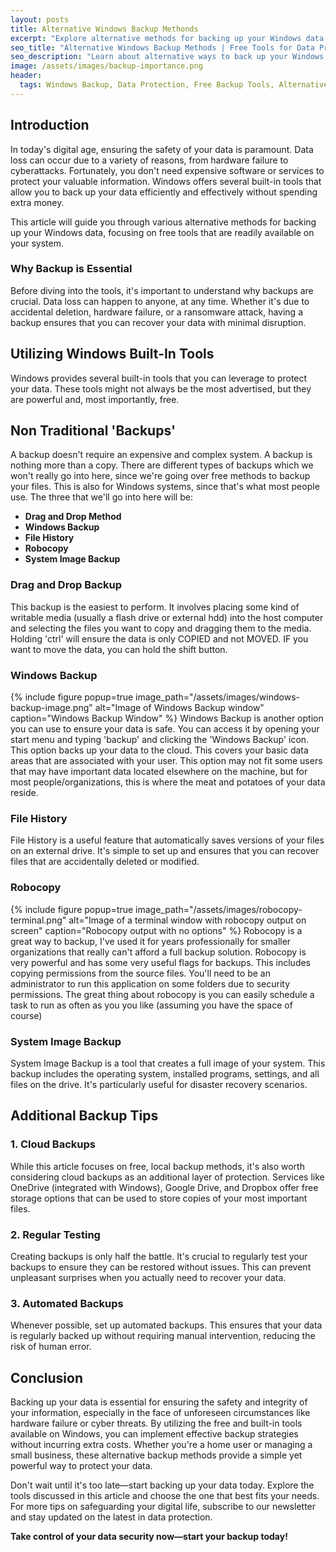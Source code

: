```yaml
---
layout: posts
title: Alternative Windows Backup Methonds
excerpt: "Explore alternative methods for backing up your Windows data using free tools available on your system. Understand how to effectively protect your information without relying on expensive backup solutions."
seo_title: "Alternative Windows Backup Methods | Free Tools for Data Protection"
seo_description: "Learn about alternative ways to back up your Windows data using built-in tools. Protect your information effectively without incurring additional costs, and ensure your data is safe from loss or corruption."
image: /assets/images/backup-importance.png
header:
  tags: Windows Backup, Data Protection, Free Backup Tools, Alternative Backup Methods, Data Security, System Restore, Backup Strategies, Cybersecurity, Data Recovery, Data Loss Prevention, Cloud Backup, File History, System Image Backup, Backup and Restore (Windows), Ransomware Protection, Automated Backups, Disaster Recovery, IT Management, File Backup, Non-Traditional Backup, Windows Tools, Data Redundancy, Hard Drive Backup, External Drive Backup, Incremental Backup, Backup Best Practices, Backup Testing, Data Integrity, Data Backup Solutions, Computer Maintenance
---
```

## Introduction

In today's digital age, ensuring the safety of your data is paramount. Data loss can occur due to a variety of reasons, from hardware failure to cyberattacks. Fortunately, you don't need expensive software or services to protect your valuable information. Windows offers several built-in tools that allow you to back up your data efficiently and effectively without spending extra money.

This article will guide you through various alternative methods for backing up your Windows data, focusing on free tools that are readily available on your system.

### Why Backup is Essential

Before diving into the tools, it's important to understand why backups are crucial. Data loss can happen to anyone, at any time. Whether it's due to accidental deletion, hardware failure, or a ransomware attack, having a backup ensures that you can recover your data with minimal disruption.

## Utilizing Windows Built-In Tools

Windows provides several built-in tools that you can leverage to protect your data. These tools might not always be the most advertised, but they are powerful and, most importantly, free.

## Non Traditional 'Backups'

A backup doesn't require an expensive and complex system. A backup is nothing more than a copy. There are different types of backups which we won't really go into here, since we're going over free methods to backup your files. This is also for Windows systems, since that's what most people use. The three that we'll go into here will be:
- **Drag and Drop Method**
- **Windows Backup**
- **File History**
- **Robocopy**
- **System Image Backup**

### **Drag and Drop Backup**

This backup is the easiest to perform. It involves placing some kind of writable media (usually a flash drive or external hdd) into the host computer and selecting the files you want to copy and dragging them to the media. Holding 'ctrl' will ensure the data is only COPIED and not MOVED. IF you want to move the data, you can hold the shift button. 

### **Windows Backup**

{% include figure popup=true image_path="/assets/images/windows-backup-image.png" alt="Image of Windows Backup window" caption="Windows Backup Window" %}
Windows Backup is another option you can use to ensure your data is safe. You can access it by opening your start menu and typing 'backup' and clicking the 'Windows Backup' icon. This option backs up your data to the cloud. This covers your basic data areas that are associated with your user. This option may not fit some users that may have important data located elsewhere on the machine, but for most people/organizations, this is where the meat and potatoes of your data reside. 

### **File History**

File History is a useful feature that automatically saves versions of your files on an external drive. It's simple to set up and ensures that you can recover files that are accidentally deleted or modified.

### **Robocopy**

{% include figure popup=true image_path="/assets/images/robocopy-terminal.png" alt="Image of a terminal window with robocopy output on screen" caption="Robocopy output with no options" %}
Robocopy is a great way to backup, I've used it for years professionally for smaller organizations that really can't afford a full backup solution. Robocopy is very powerful and has some very useful flags for backups. This includes copying permissions from the source files. You'll need to be an administrator to run this application on some folders due to security permissions. The great thing about robocopy is you can easily schedule a task to run as often as you you like (assuming you have the space of course)

### **System Image Backup**

System Image Backup is a tool that creates a full image of your system. This backup includes the operating system, installed programs, settings, and all files on the drive. It's particularly useful for disaster recovery scenarios.

## Additional Backup Tips

### 1. **Cloud Backups**

While this article focuses on free, local backup methods, it's also worth considering cloud backups as an additional layer of protection. Services like OneDrive (integrated with Windows), Google Drive, and Dropbox offer free storage options that can be used to store copies of your most important files.

### 2. **Regular Testing**

Creating backups is only half the battle. It's crucial to regularly test your backups to ensure they can be restored without issues. This can prevent unpleasant surprises when you actually need to recover your data.

### 3. **Automated Backups**

Whenever possible, set up automated backups. This ensures that your data is regularly backed up without requiring manual intervention, reducing the risk of human error.

## Conclusion

Backing up your data is essential for ensuring the safety and integrity of your information, especially in the face of unforeseen circumstances like hardware failure or cyber threats. By utilizing the free and built-in tools available on Windows, you can implement effective backup strategies without incurring extra costs. Whether you're a home user or managing a small business, these alternative backup methods provide a simple yet powerful way to protect your data.

Don't wait until it's too late—start backing up your data today. Explore the tools discussed in this article and choose the one that best fits your needs. For more tips on safeguarding your digital life, subscribe to our newsletter and stay updated on the latest in data protection.

**Take control of your data security now—start your backup today!**